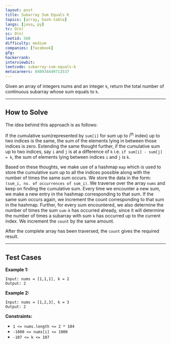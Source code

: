 ```yaml
---
layout: post
title: Subarray Sum Equals K
topics: [array, hash-table]
langs: [java, py]
tc: O(n)
sc: O(n)
leetid: 560
difficulty: medium
companies: [facebook]
gfg: 
hackerrank: 
interviewbit: 
leetcode: subarray-sum-equals-k
metacareers: 840934449713537
---
```


Given an array of integers nums and an integer `k`, return the total number of continuous subarray whose sum equals to `k`.

---
## How to Solve

The idea behind this approach is as follows: 

If the cumulative sum(represented by `sum[i]` for sum up to i<sup>th</sup> index) up to two indices is the same, 
the sum of the elements lying in between those indices is zero. 
Extending the same thought further, if the cumulative sum up to two indices, say `i` and `j` is at a difference of `k` 
i.e. `if sum[i] - sum[j] = k`, the sum of elements lying between indices `i` and `j` is `k`.

Based on these thoughts, we make use of a hashmap `map` which is used to store the cumulative sum up to all the indices possible along with the number of times the same sum occurs. 
We store the data in the form: `(sum_i, no. of occurrences of sum_i)`. 
We traverse over the array `nums` and keep on finding the cumulative sum. 
Every time we encounter a new sum, we make a new entry in the hashmap corresponding to that sum. 
If the same sum occurs again, we increment the count corresponding to that sum in the hashmap. 
Further, for every sum encountered, we also determine the number of times the sum `sum-k` has occurred already, 
since it will determine the number of times a subarray with sum `k` has occurred up to the current index. 
We increment the `count` by the same amount.

After the complete array has been traversed, the `count` gives the required result.

---
## Test Cases

**Example 1:**
```
Input: nums = [1,1,1], k = 2
Output: 2
```

**Example 2:**
```
Input: nums = [1,2,3], k = 3
Output: 2
```

**Constraints:**
* `1 <= nums.length <= 2 * 104`
* `-1000 <= nums[i] <= 1000`
* `-107 <= k <= 107`
